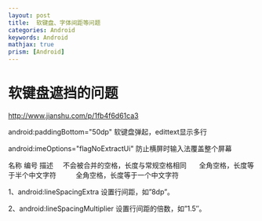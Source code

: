 ```yaml
---
layout: post
title:  软键盘、字体间距等问题
categories: Android
keywords: Android
mathjax: true
prism: [Android]
---
```

#  软键盘遮挡的问题
http://www.jianshu.com/p/1fb4f6d61ca3

android:paddingBottom="50dp" 软键盘弹起，edittext显示多行

android:imeOptions="flagNoExtractUi" 防止横屏时输入法覆盖整个屏幕

名称	编号	描述
&nbsp;	&#160;	不会被合并的空格，长度与常规空格相同
&ensp;	&#8194;	全角空格，长度等于半个中文字符
&emsp;	&#8195;	全角空格，长度等于一个中文字符

1、android:lineSpacingExtra 
设置行间距，如”8dp”。

2、android:lineSpacingMultiplier 
设置行间距的倍数，如”1.5″。


